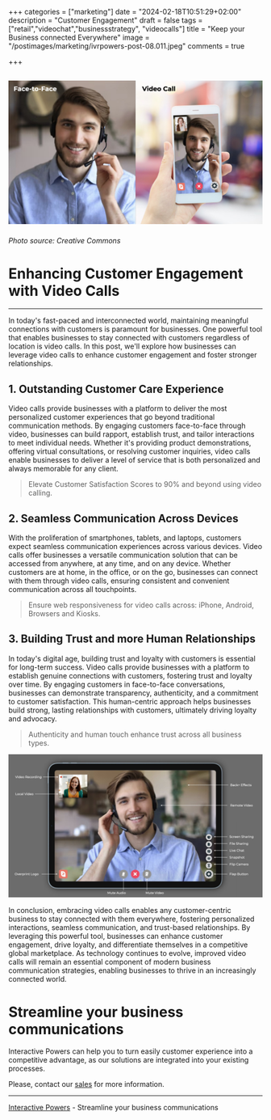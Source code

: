 +++
categories = ["marketing"]
date = "2024-02-18T10:51:29+02:00"
description = "Customer Engagement"
draft = false
tags = ["retail","videochat","businessstrategy", "videocalls"]
title = "Keep your Business connected Everywhere"
image = "/postimages/marketing/ivrpowers-post-08.011.jpeg"
comments = true

+++

![Video Calling](/postimages/marketing/ivrpowers-post-08.011.jpeg)
-------
###### Photo source: Creative Commons

# Enhancing Customer Engagement with Video Calls
---

In today's fast-paced and interconnected world, maintaining meaningful connections with customers is paramount for businesses. One powerful tool that enables businesses to stay connected with customers regardless of location is video calls. In this post, we'll explore how businesses can leverage video calls to enhance customer engagement and foster stronger relationships.

## 1. Outstanding Customer Care Experience

Video calls provide businesses with a platform to deliver the most personalized customer experiences that go beyond traditional communication methods. By engaging customers face-to-face through video, businesses can build rapport, establish trust, and tailor interactions to meet individual needs. Whether it's providing product demonstrations, offering virtual consultations, or resolving customer inquiries, video calls enable businesses to deliver a level of service that is both personalized and always memorable for any client.

> Elevate Customer Satisfaction Scores to 90% and beyond using video calling.

## 2. Seamless Communication Across Devices

With the proliferation of smartphones, tablets, and laptops, customers expect seamless communication experiences across various devices. Video calls offer businesses a versatile communication solution that can be accessed from anywhere, at any time, and on any device. Whether customers are at home, in the office, or on the go, businesses can connect with them through video calls, ensuring consistent and convenient communication across all touchpoints.

> Ensure web responsiveness for video calls across: iPhone, Android, Browsers and Kiosks.

## 3. Building Trust and more Human Relationships

In today's digital age, building trust and loyalty with customers is essential for long-term success. Video calls provide businesses with a platform to establish genuine connections with customers, fostering trust and loyalty over time. By engaging customers in face-to-face conversations, businesses can demonstrate transparency, authenticity, and a commitment to customer satisfaction. This human-centric approach helps businesses build strong, lasting relationships with customers, ultimately driving loyalty and advocacy.

> Authenticity and human touch enhance trust across all business types.

![Video RTC Widgets](/postimages/marketing/ivrpowers-post-08.003.jpeg)

In conclusion, embracing video calls enables any customer-centric business to stay connected with them everywhere, fostering personalized interactions, seamless communication, and trust-based relationships. By leveraging this powerful tool, businesses can enhance customer engagement, drive loyalty, and differentiate themselves in a competitive global marketplace. As technology continues to evolve, improved video calls will remain an essential component of modern business communication strategies, enabling businesses to thrive in an increasingly connected world.

# Streamline your business communications
Interactive Powers can help you to turn easily customer experience into a competitive advantage, as our solutions are integrated into your existing processes.

Please, contact our [sales](https://interactivepowers.com/en/contact-us) for more information.

---
[Interactive Powers](http://www.ivrpowers.com/) - Streamline your business communications

